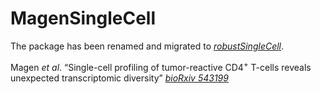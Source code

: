 # MagenSingleCell

The package has been renamed and migrated to [*robustSingleCell*](https://github.com/asmagen/robustSingleCell).

Magen *et al*. “Single-cell profiling of tumor-reactive
    CD4<sup>+</sup> T-cells reveals unexpected transcriptomic diversity”
    [*bioRxiv 543199*](https://doi.org/10.1101/543199)
